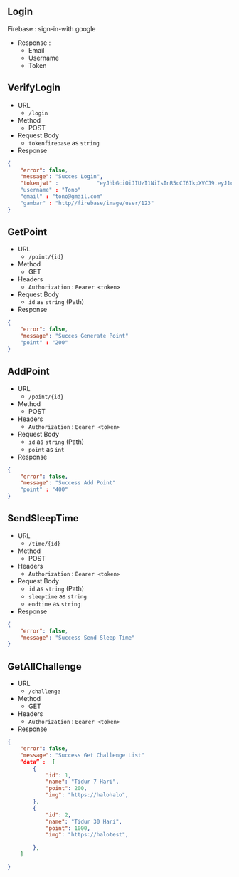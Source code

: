 ## Login
Firebase : sign-in-with google
* Response : 
    - Email
    - Username
	- Token

## VerifyLogin
* URL
    - ```/login```
* Method
    - POST
* Request Body
    - ``tokenfirebase`` as ``string``
* Response
```json
{
    "error": false,
    "message": "Succes Login",
    "tokenjwt" : 			"eyJhbGciOiJIUzI1NiIsInR5cCI6IkpXVCJ9.eyJ1c2VySWQiOiJ1c2VyLXlqNXBjX0xBUkNfQWdLNjEiLCJpYXQiOjE2NDE3OTk5NDl9.flEMaQ7zsdYkxuyGbiXjEDXO8kuDTcI__3UjCwt6R_I"
    "username" : "Tono"
    "email" : "tono@gmail.com"
    "gambar" : "http//firebase/image/user/123"
}
```

## GetPoint
* URL
    - ```/point/{id}```
* Method
    - GET
* Headers
    - ``Authorization`` : ``Bearer <token>``
* Request Body
    - ``id`` as ``string`` (Path)
* Response
```json
{
    "error": false,
    "message": "Succes Generate Point"
    "point" : "200"
}
```


## AddPoint
* URL
    - ```/point/{id}```
* Method
    - POST
* Headers
    - ``Authorization`` : ``Bearer <token>``
* Request Body
    - ``id`` as ``string`` (Path)
    - ``point`` as ``int``
* Response
```json
{
    "error": false,
    "message": "Success Add Point"
    "point" : "400"
}
```

## SendSleepTime
* URL
    - ```/time/{id}```
* Method
    - POST
* Headers
    - ``Authorization`` : ``Bearer <token>``
* Request Body
    - ``id`` as ``string`` (Path)
    - ``sleeptime`` as ``string``
    - ``endtime`` as ``string``
* Response
```json
{
    "error": false,
    "message": "Success Send Sleep Time"
}
```

## GetAllChallenge
* URL
    - ```/challenge```
* Method
    - GET
* Headers
    - ``Authorization`` : ``Bearer <token>``
* Response
```json
{
    "error": false,
    "message": "Success Get Challenge List"
    “data” :  [
        {
            "id": 1,
            "name": "Tidur 7 Hari",
            "point": 200,
            "img": "https://halohalo",
        },
        {
            "id": 2,
            "name": "Tidur 30 Hari",
            "point": 1000,
            "img": "https://halotest",

        },
    ]

}
```
